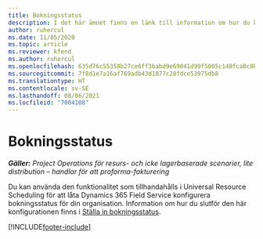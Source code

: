 ```yaml
---
title: Bokningsstatus
description: I det här ämnet finns en länk till information om hur du konfigurerar bokningsstatus för Project Operations.
author: ruhercul
ms.date: 11/05/2020
ms.topic: article
ms.reviewer: kfend
ms.author: ruhercul
ms.openlocfilehash: 635d76c55358b27ce6ff3babd9e69041d99f5005c140fca0c0bc28d7210ad168
ms.sourcegitcommit: 7f8d1e7a16af769adb43d1877c28fdce53975db8
ms.translationtype: HT
ms.contentlocale: sv-SE
ms.lasthandoff: 08/06/2021
ms.locfileid: "7004108"
---
```

# <a name="booking-statuses"></a>Bokningsstatus

_**Gäller:** Project Operations för resurs- och icke lagerbaserade scenarier, lite distribution – handlar för att proforma-fakturering_

Du kan använda den funktionalitet som tillhandahålls i Universal Resource Scheduling för att låta Dynamics 365 Field Service konfigurera bokningsstatus för din organisation. Information om hur du slutför den här konfigurationen finns i [Ställa in bokningsstatus](/dynamics365/field-service/set-up-booking-statuses).


[!INCLUDE[footer-include](../includes/footer-banner.md)]